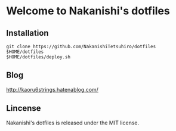 # Welcome to Nakanishi's dotfiles

## Installation

    git clone https://github.com/NakanishiTetsuhiro/dotfiles $HOME/dotfiles
    $HOME/dotfiles/deploy.sh

## Blog

http://kaoru6strings.hatenablog.com/

## Lincense

Nakanishi's dotfiles is released under the MIT license.
